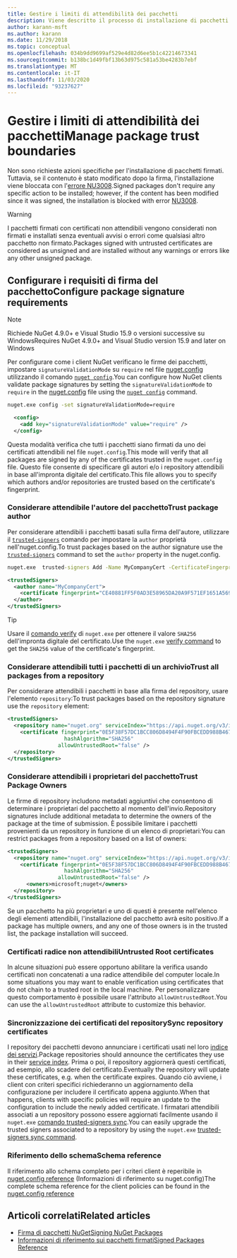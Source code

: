```yaml
---
title: Gestire i limiti di attendibilità dei pacchetti
description: Viene descritto il processo di installazione di pacchetti NuGet firmati e di configurazione delle impostazioni di attendibilità della firma dei pacchetti.
author: karann-msft
ms.author: karann
ms.date: 11/29/2018
ms.topic: conceptual
ms.openlocfilehash: 034b9dd9699af529e4d82d6ee5b1c42214673341
ms.sourcegitcommit: b138bc1d49fbf13b63d975c581a53be4283b7ebf
ms.translationtype: MT
ms.contentlocale: it-IT
ms.lasthandoff: 11/03/2020
ms.locfileid: "93237627"
---
```

# <a name="manage-package-trust-boundaries"></a><span data-ttu-id="2b1df-103">Gestire i limiti di attendibilità dei pacchetti</span><span class="sxs-lookup"><span data-stu-id="2b1df-103">Manage package trust boundaries</span></span>

<span data-ttu-id="2b1df-104">Non sono richieste azioni specifiche per l'installazione di pacchetti firmati. Tuttavia, se il contenuto è stato modificato dopo la firma, l'installazione viene bloccata con l'[errore NU3008](../reference/errors-and-warnings/NU3008.md).</span><span class="sxs-lookup"><span data-stu-id="2b1df-104">Signed packages don't require any specific action to be installed; however, if the content has been modified since it was signed, the installation is blocked with error [NU3008](../reference/errors-and-warnings/NU3008.md).</span></span>

> [!Warning]
> <span data-ttu-id="2b1df-105">I pacchetti firmati con certificati non attendibili vengono considerati non firmati e installati senza eventuali avvisi o errori come qualsiasi altro pacchetto non firmato.</span><span class="sxs-lookup"><span data-stu-id="2b1df-105">Packages signed with untrusted certificates are considered as unsigned and are installed without any warnings or errors like any other unsigned package.</span></span>

## <a name="configure-package-signature-requirements"></a><span data-ttu-id="2b1df-106">Configurare i requisiti di firma del pacchetto</span><span class="sxs-lookup"><span data-stu-id="2b1df-106">Configure package signature requirements</span></span>

> [!Note]
> <span data-ttu-id="2b1df-107">Richiede NuGet 4.9.0+ e Visual Studio 15.9 o versioni successive su Windows</span><span class="sxs-lookup"><span data-stu-id="2b1df-107">Requires NuGet 4.9.0+ and Visual Studio version 15.9 and later on Windows</span></span>

<span data-ttu-id="2b1df-108">Per configurare come i client NuGet verificano le firme dei pacchetti, impostare `signatureValidationMode` su `require` nel file [nuget.config](../reference/nuget-config-file.md) utilizzando il comando [`nuget config`](../reference/cli-reference/cli-ref-config.md).</span><span class="sxs-lookup"><span data-stu-id="2b1df-108">You can configure how NuGet clients validate package signatures by setting the `signatureValidationMode` to `require` in the [nuget.config](../reference/nuget-config-file.md) file using the [`nuget config`](../reference/cli-reference/cli-ref-config.md) command.</span></span>

```cmd
nuget.exe config -set signatureValidationMode=require
```

```xml
  <config>
    <add key="signatureValidationMode" value="require" />
  </config>
```

<span data-ttu-id="2b1df-109">Questa modalità verifica che tutti i pacchetti siano firmati da uno dei certificati attendibili nel file `nuget.config`.</span><span class="sxs-lookup"><span data-stu-id="2b1df-109">This mode will verify that all packages are signed by any of the certificates trusted in the `nuget.config` file.</span></span> <span data-ttu-id="2b1df-110">Questo file consente di specificare gli autori e/o i repository attendibili in base all'impronta digitale del certificato.</span><span class="sxs-lookup"><span data-stu-id="2b1df-110">This file allows you to specify which authors and/or repositories are trusted based on the certificate's fingerprint.</span></span>

### <a name="trust-package-author"></a><span data-ttu-id="2b1df-111">Considerare attendibile l'autore del pacchetto</span><span class="sxs-lookup"><span data-stu-id="2b1df-111">Trust package author</span></span>

<span data-ttu-id="2b1df-112">Per considerare attendibili i pacchetti basati sulla firma dell'autore, utilizzare il [`trusted-signers`](../reference/cli-reference/cli-ref-trusted-signers.md) comando per impostare la `author` proprietà nell'nuget.config.</span><span class="sxs-lookup"><span data-stu-id="2b1df-112">To trust packages based on the author signature use the [`trusted-signers`](../reference/cli-reference/cli-ref-trusted-signers.md) command to set the `author` property in the nuget.config.</span></span>

```cmd
nuget.exe  trusted-signers Add -Name MyCompanyCert -CertificateFingerprint CE40881FF5F0AD3E58965DA20A9F571EF1651A56933748E1BF1C99E537C4E039 -FingerprintAlgorithm SHA256
```

```xml
<trustedSigners>
  <author name="MyCompanyCert">
    <certificate fingerprint="CE40881FF5F0AD3E58965DA20A9F571EF1651A56933748E1BF1C99E537C4E039" hashAlgorithm="SHA256" allowUntrustedRoot="false" />
  </author>
</trustedSigners>
```

>[!TIP]
><span data-ttu-id="2b1df-113">Usare il  [comando verify](../reference/cli-reference/cli-ref-verify.md) di `nuget.exe` per ottenere il valore `SHA256` dell'impronta digitale del certificato.</span><span class="sxs-lookup"><span data-stu-id="2b1df-113">Use the `nuget.exe` [verify command](../reference/cli-reference/cli-ref-verify.md) to get the `SHA256` value of the certificate's fingerprint.</span></span>


### <a name="trust-all-packages-from-a-repository"></a><span data-ttu-id="2b1df-114">Considerare attendibili tutti i pacchetti di un archivio</span><span class="sxs-lookup"><span data-stu-id="2b1df-114">Trust all packages from a repository</span></span>

<span data-ttu-id="2b1df-115">Per considerare attendibili i pacchetti in base alla firma del repository, usare l'elemento `repository`:</span><span class="sxs-lookup"><span data-stu-id="2b1df-115">To trust packages based on the repository signature use the `repository` element:</span></span>

```xml
<trustedSigners>  
  <repository name="nuget.org" serviceIndex="https://api.nuget.org/v3/index.json">
    <certificate fingerprint="0E5F38F57DC1BCC806D8494F4F90FBCEDD988B4676070...." 
                  hashAlgorithm="SHA256" 
                allowUntrustedRoot="false" />
  </repository>
</trustedSigners>
```

### <a name="trust-package-owners"></a><span data-ttu-id="2b1df-116">Considerare attendibili i proprietari del pacchetto</span><span class="sxs-lookup"><span data-stu-id="2b1df-116">Trust Package Owners</span></span>

<span data-ttu-id="2b1df-117">Le firme di repository includono metadati aggiuntivi che consentono di determinare i proprietari del pacchetto al momento dell'invio.</span><span class="sxs-lookup"><span data-stu-id="2b1df-117">Repository signatures include additional metadata to determine the owners of the package at the time of submission.</span></span> <span data-ttu-id="2b1df-118">È possibile limitare i pacchetti provenienti da un repository in funzione di un elenco di proprietari:</span><span class="sxs-lookup"><span data-stu-id="2b1df-118">You can restrict packages from a repository based on a list of owners:</span></span>

```xml
<trustedSigners>  
  <repository name="nuget.org" serviceIndex="https://api.nuget.org/v3/index.json">
    <certificate fingerprint="0E5F38F57DC1BCC806D8494F4F90FBCEDD988B4676070...." 
                  hashAlgorithm="SHA256" 
                allowUntrustedRoot="false" />
      <owners>microsoft;nuget</owners>
  </repository>
</trustedSigners>
```

<span data-ttu-id="2b1df-119">Se un pacchetto ha più proprietari e uno di questi è presente nell'elenco degli elementi attendibili, l'installazione del pacchetto avrà esito positivo.</span><span class="sxs-lookup"><span data-stu-id="2b1df-119">If a package has multiple owners, and any one of those owners is in the trusted list, the package installation will succeed.</span></span>

### <a name="untrusted-root-certificates"></a><span data-ttu-id="2b1df-120">Certificati radice non attendibili</span><span class="sxs-lookup"><span data-stu-id="2b1df-120">Untrusted Root certificates</span></span>

<span data-ttu-id="2b1df-121">In alcune situazioni può essere opportuno abilitare la verifica usando certificati non concatenati a una radice attendibile del computer locale.</span><span class="sxs-lookup"><span data-stu-id="2b1df-121">In some situations you may want to enable verification using certificates that do not chain to a trusted root in the local machine.</span></span> <span data-ttu-id="2b1df-122">Per personalizzare questo comportamento è possibile usare l'attributo `allowUntrustedRoot`.</span><span class="sxs-lookup"><span data-stu-id="2b1df-122">You can use the `allowUntrustedRoot` attribute to customize this behavior.</span></span>

### <a name="sync-repository-certificates"></a><span data-ttu-id="2b1df-123">Sincronizzazione dei certificati del repository</span><span class="sxs-lookup"><span data-stu-id="2b1df-123">Sync repository certificates</span></span>

<span data-ttu-id="2b1df-124">I repository dei pacchetti devono annunciare i certificati usati nel loro [indice dei servizi](../api/service-index.md).</span><span class="sxs-lookup"><span data-stu-id="2b1df-124">Package repositories should announce the certificates they use in their [service index](../api/service-index.md).</span></span> <span data-ttu-id="2b1df-125">Prima o poi, il repository aggiornerà questi certificati, ad esempio, allo scadere del certificato.</span><span class="sxs-lookup"><span data-stu-id="2b1df-125">Eventually the repository will update these certificates, e.g. when the certificate expires.</span></span> <span data-ttu-id="2b1df-126">Quando ciò avviene, i client con criteri specifici richiederanno un aggiornamento della configurazione per includere il certificato appena aggiunto.</span><span class="sxs-lookup"><span data-stu-id="2b1df-126">When that happens, clients with specific policies will require an update to the configuration to include the newly added certificate.</span></span> <span data-ttu-id="2b1df-127">I firmatari attendibili associati a un repository possono essere aggiornati facilmente usando il `nuget.exe` [comando trusted-signers sync](../reference/cli-reference/cli-ref-trusted-signers.md#nuget-trusted-signers-sync--name-name).</span><span class="sxs-lookup"><span data-stu-id="2b1df-127">You can easily upgrade the trusted signers associated to a repository by using the `nuget.exe` [trusted-signers sync command](../reference/cli-reference/cli-ref-trusted-signers.md#nuget-trusted-signers-sync--name-name).</span></span>

### <a name="schema-reference"></a><span data-ttu-id="2b1df-128">Riferimento dello schema</span><span class="sxs-lookup"><span data-stu-id="2b1df-128">Schema reference</span></span>

<span data-ttu-id="2b1df-129">Il riferimento allo schema completo per i criteri client è reperibile in [nuget.config reference](../reference/nuget-config-file.md#trustedsigners-section) (Informazioni di riferimento su nuget.config)</span><span class="sxs-lookup"><span data-stu-id="2b1df-129">The complete schema reference for the client policies can be found in the [nuget.config reference](../reference/nuget-config-file.md#trustedsigners-section)</span></span>

## <a name="related-articles"></a><span data-ttu-id="2b1df-130">Articoli correlati</span><span class="sxs-lookup"><span data-stu-id="2b1df-130">Related articles</span></span>

- [<span data-ttu-id="2b1df-131">Firma di pacchetti NuGet</span><span class="sxs-lookup"><span data-stu-id="2b1df-131">Signing NuGet Packages</span></span>](../create-packages/Sign-a-Package.md)
- [<span data-ttu-id="2b1df-132">Informazioni di riferimento sui pacchetti firmati</span><span class="sxs-lookup"><span data-stu-id="2b1df-132">Signed Packages Reference</span></span>](../reference/Signed-Packages-Reference.md)
